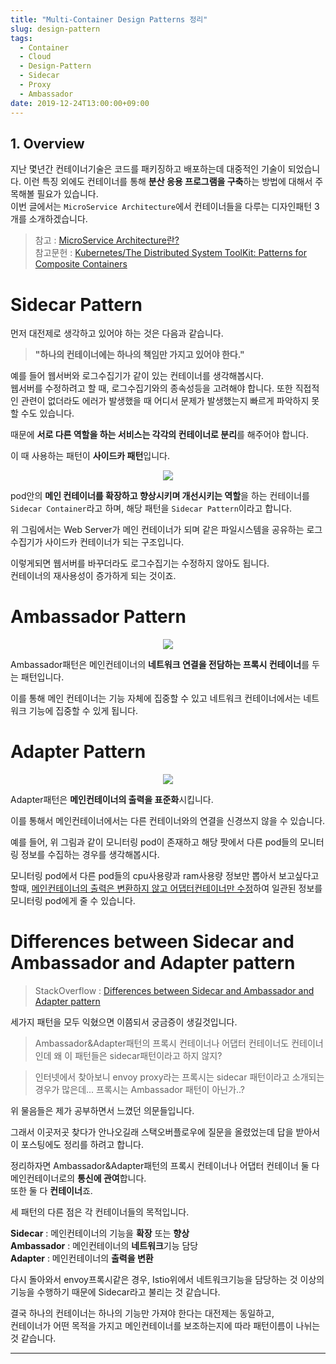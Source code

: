 ```yaml
---
title: "Multi-Container Design Patterns 정리"
slug: design-pattern
tags:
  - Container
  - Cloud
  - Design-Pattern
  - Sidecar
  - Proxy
  - Ambassador
date: 2019-12-24T13:00:00+09:00
---
```


## 1. Overview
지난 몇년간 컨테이너기술은 코드를 패키징하고 배포하는데 대중적인 기술이 되었습니다. 이런 특징 외에도 컨테이너를 통해 **분산 응용 프로그램을 구축**하는 방법에 대해서 주목해볼 필요가 있습니다.  
이번 글에서는 `MicroService Architecture`에서 컨테이너들을 다루는 디자인패턴 3개를 소개하겠습니다.

> 참고 : [MicroService Architecture란?](https://gruuuuu.github.io/cloud/architecture-microservice/)   
> 참고문헌 : [Kubernetes/The Distributed System ToolKit: Patterns for Composite Containers](https://kubernetes.io/blog/2015/06/the-distributed-system-toolkit-patterns/)

# Sidecar Pattern
먼저 대전제로 생각하고 있어야 하는 것은 다음과 같습니다.  
> **"하나의 컨테이너에는 하나의 책임만 가지고 있어야 한다."**  

예를 들어 웹서버와 로그수집기가 같이 있는 컨테이너를 생각해봅시다.  
웹서버를 수정하려고 할 때, 로그수집기와의 종속성등을 고려해야 합니다. 또한 직접적인 관련이 없더라도 에러가 발생했을 때 어디서 문제가 발생했는지 빠르게 파악하지 못할 수도 있습니다.  

때문에 **서로 다른 역할을 하는 서비스는 각각의 컨테이너로 분리**를 해주어야 합니다.  

이 때 사용하는 패턴이 **사이드카 패턴**입니다.  

<center><img src="https://user-images.githubusercontent.com/15958325/71398333-65d07700-2663-11ea-8a29-d2be848ea428.png"></center>  

pod안의 **메인 컨테이너를 확장하고 향상시키며 개선시키는 역할**을 하는 컨테이너를 `Sidecar Container`라고 하며, 해당 패턴을 `Sidecar Pattern`이라고 합니다.   

위 그림에서는 Web Server가 메인 컨테이너가 되며 같은 파일시스템을 공유하는 로그수집기가 사이드카 컨테이너가 되는 구조입니다.  

이렇게되면 웹서버를 바꾸더라도 로그수집기는 수정하지 않아도 됩니다.  
컨테이너의 재사용성이 증가하게 되는 것이죠.  

# Ambassador Pattern

<center><img src="https://user-images.githubusercontent.com/15958325/71399761-06c13100-2668-11ea-8f92-67b29984afa7.png"></center>  

Ambassador패턴은 메인컨테이너의 **네트워크 연결을 전담하는 프록시 컨테이너**를 두는 패턴입니다.  

이를 통해 메인 컨테이너는 기능 자체에 집중할 수 있고 네트워크 컨테이너에서는 네트워크 기능에 집중할 수 있게 됩니다.  

# Adapter Pattern
<center><img src="https://user-images.githubusercontent.com/15958325/71400235-6bc95680-2669-11ea-86a0-3254e3a60583.png"></center>  

Adapter패턴은 **메인컨테이너의 출력을 표준화**시킵니다.  

이를 통해서 메인컨테이너에서는 다른 컨테이너와의 연결을 신경쓰지 않을 수 있습니다.  

예를 들어, 위 그림과 같이 모니터링 pod이 존재하고 해당 팟에서 다른 pod들의 모니터링 정보를 수집하는 경우를 생각해봅시다.  

모니터링 pod에서 다른 pod들의 cpu사용량과 ram사용량 정보만 뽑아서 보고싶다고 할때, <u>메인컨테이너의 출력은 변환하지 않고 어댑터컨테이너만 수정</u>하여 일관된 정보를 모니터링 pod에게 줄 수 있습니다.  

# Differences between Sidecar and Ambassador and Adapter pattern  

> StackOverflow : [Differences between Sidecar and Ambassador and Adapter pattern](https://stackoverflow.com/questions/59451056/differences-between-sidecar-and-ambassador-and-adapter-pattern)  

세가지 패턴을 모두 익혔으면 이쯤되서 궁금증이 생길것입니다.  

> Ambassador&Adapter패턴의 프록시 컨테이너나 어댑터 컨테이너도 컨테이너인데 왜 이 패턴들은 sidecar패턴이라고 하지 않지?   

> 인터넷에서 찾아보니 envoy proxy라는 프록시는 sidecar 패턴이라고 소개되는 경우가 많은데... 프록시는 Ambassador 패턴이 아닌가..?

위 물음들은 제가 공부하면서 느꼈던 의문들입니다.  

그래서 이곳저곳 찾다가 안나오길래 스택오버플로우에 질문을 올렸었는데 답을 받아서 이 포스팅에도 정리를 하려고 합니다.  

정리하자면 Ambassador&Adapter패턴의 프록시 컨테이너나 어댑터 컨테이너 둘 다 메인컨테이너로의 **통신에 관여**합니다.  
또한 둘 다 **컨테이너**죠.  

세 패턴의 다른 점은 각 컨테이너들의 목적입니다.  

**Sidecar** : 메인컨테이너의 기능을 **확장** 또는 **향상**  
**Ambassador** : 메인컨테이너의 **네트워크**기능 담당  
**Adapter** : 메인컨테이너의 **출력을 변환**

다시 돌아와서 envoy프록시같은 경우, Istio위에서 네트워크기능을 담당하는 것 이상의 기능을 수행하기 때문에 Sidecar라고 불리는 것 같습니다.  

결국 하나의 컨테이너는 하나의 기능만 가져야 한다는 대전제는 동일하고,  
컨테이너가 어떤 목적을 가지고 메인컨테이너를 보조하는지에 따라 패턴이름이 나뉘는 것 같습니다.  


----
